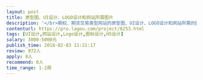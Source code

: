 ```yaml
---                
layout: post       
title: 原型图、UI设计、LOGO设计和网站所需图片           
description: '</br>期权、期货交易类型网站的原型图、UI设计、LOGO设计和网站所需的图片素材。 </br>https://www.huobipro.com/zh-cn/btc_usdt/exchange/类似这样的交易网站，我发的这个界面是交易界面，交易界面里面有产品区、K线区、交易区。首页里有网站介绍、图片等；其他导航页面有个人中心页面，个人中心里有常用功能（支付、统计、分销等功能）。wap端也是这些功能页面。</br>'     
contenturl: https://pro.lagou.com/project/6253.html      
tags: [UI设计,网站设计,Logo设计,图标设计,H5设计]            
salary: 3000-5000元          
publish_time: 2018-02-03 11:21:17         
review: 972人                   
apply: 8人                   
recommend: 0人                   
time_range: 1-2周              
---                 
```

